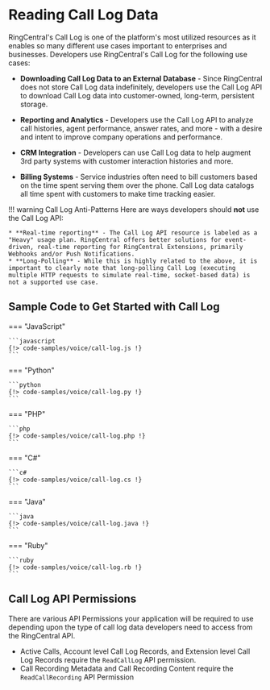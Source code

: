 # Reading Call Log Data

RingCentral's Call Log is one of the platform's most utilized resources as it enables so many different use cases important to enterprises and businesses. Developers use RingCentral's Call Log for the following use cases:

* **Downloading Call Log Data to an External Database** - Since RingCentral does not store Call Log data indefinitely, developers use the Call Log API to download Call Log data into customer-owned, long-term, persistent storage.

* **Reporting and Analytics** - Developers use the Call Log API to analyze call histories, agent performance, answer rates, and more - with a desire and intent to improve company operations and performance.

* **CRM Integration** - Developers can use Call Log data to help augment 3rd party systems with customer interaction histories and more.

* **Billing Systems** - Service industries often need to bill customers based on the time spent serving them over the phone. Call Log data catalogs all time spent with customers to make time tracking easier.

!!! warning Call Log Anti-Patterns
    Here are ways developers should **not** use the Call Log API:

    * **Real-time reporting** - The Call Log API resource is labeled as a "Heavy" usage plan. RingCentral offers better solutions for event-driven, real-time reporting for RingCentral Extensions, primarily Webhooks and/or Push Notifications.
    * **Long-Polling** - While this is highly related to the above, it is important to clearly note that long-polling Call Log (executing multiple HTTP requests to simulate real-time, socket-based data) is not a supported use case.

## Sample Code to Get Started with Call Log

=== "JavaScript"

    ```javascript
    {!> code-samples/voice/call-log.js !}
    ```

=== "Python"

    ```python
    {!> code-samples/voice/call-log.py !}
    ```
    
=== "PHP"

    ```php
    {!> code-samples/voice/call-log.php !}
    ```

=== "C#"

    ```c#
    {!> code-samples/voice/call-log.cs !}
    ```

=== "Java"

    ```java
    {!> code-samples/voice/call-log.java !}
    ```

=== "Ruby"

    ```ruby
    {!> code-samples/voice/call-log.rb !}
    ```    

## Call Log API Permissions

There are various API Permissions your application will be required to use depending upon the type of call log data developers need to access from the RingCentral API.

* Active Calls, Account level Call Log Records, and Extension level Call Log Records require the `ReadCallLog` API permission.
* Call Recording Metadata and Call Recording Content require the `ReadCallRecording` API Permission
